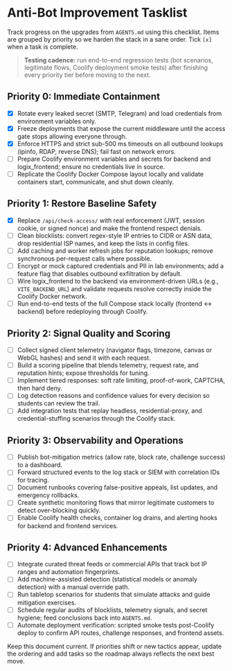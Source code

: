 # Anti-Bot Improvement Tasklist

Track progress on the upgrades from `AGENTS.md` using this checklist. Items are grouped by priority so we harden the stack in a sane order. Tick `[x]` when a task is complete.

> **Testing cadence:** run end-to-end regression tests (bot scenarios, legitimate flows, Coolify deployment smoke tests) after finishing every priority tier before moving to the next.

## Priority 0: Immediate Containment
- [x] Rotate every leaked secret (SMTP, Telegram) and load credentials from environment variables only.
- [x] Freeze deployments that expose the current middleware until the access gate stops allowing everyone through.
- [x] Enforce HTTPS and strict sub-500 ms timeouts on all outbound lookups (ipinfo, RDAP, reverse DNS); fail fast on network errors.
- [ ] Prepare Coolify environment variables and secrets for backend and logix_frontend; ensure no credentials live in source.
- [ ] Replicate the Coolify Docker Compose layout locally and validate containers start, communicate, and shut down cleanly.

## Priority 1: Restore Baseline Safety
- [x] Replace `/api/check-access/` with real enforcement (JWT, session cookie, or signed nonce) and make the frontend respect denials.
- [ ] Clean blocklists: convert regex-style IP entries to CIDR or ASN data, drop residential ISP names, and keep the lists in config files.
- [ ] Add caching and worker refresh jobs for reputation lookups; remove synchronous per-request calls where possible.
- [ ] Encrypt or mock captured credentials and PII in lab environments; add a feature flag that disables outbound exfiltration by default.
- [ ] Wire logix_frontend to the backend via environment-driven URLs (e.g., `VITE_BACKEND_URL`) and validate requests resolve correctly inside the Coolify Docker network.
- [ ] Run end-to-end tests of the full Compose stack locally (frontend <-> backend) before redeploying through Coolify.

## Priority 2: Signal Quality and Scoring
- [ ] Collect signed client telemetry (navigator flags, timezone, canvas or WebGL hashes) and send it with each request.
- [ ] Build a scoring pipeline that blends telemetry, request rate, and reputation hints; expose thresholds for tuning.
- [ ] Implement tiered responses: soft rate limiting, proof-of-work, CAPTCHA, then hard deny.
- [ ] Log detection reasons and confidence values for every decision so students can review the trail.
- [ ] Add integration tests that replay headless, residential-proxy, and credential-stuffing scenarios through the Coolify stack.

## Priority 3: Observability and Operations
- [ ] Publish bot-mitigation metrics (allow rate, block rate, challenge success) to a dashboard.
- [ ] Forward structured events to the log stack or SIEM with correlation IDs for tracing.
- [ ] Document runbooks covering false-positive appeals, list updates, and emergency rollbacks.
- [ ] Create synthetic monitoring flows that mirror legitimate customers to detect over-blocking quickly.
- [ ] Enable Coolify health checks, container log drains, and alerting hooks for backend and frontend services.

## Priority 4: Advanced Enhancements
- [ ] Integrate curated threat feeds or commercial APIs that track bot IP ranges and automation fingerprints.
- [ ] Add machine-assisted detection (statistical models or anomaly detection) with a manual override path.
- [ ] Run tabletop scenarios for students that simulate attacks and guide mitigation exercises.
- [ ] Schedule regular audits of blocklists, telemetry signals, and secret hygiene; feed conclusions back into `AGENTS.md`.
- [ ] Automate deployment verification: scripted smoke tests post-Coolify deploy to confirm API routes, challenge responses, and frontend assets.

Keep this document current. If priorities shift or new tactics appear, update the ordering and add tasks so the roadmap always reflects the next best move.

